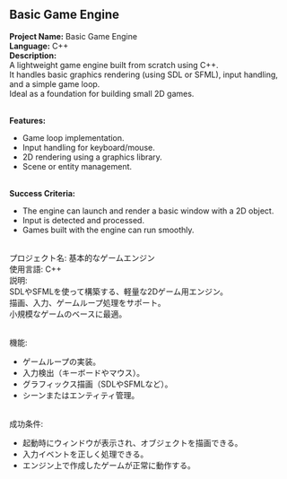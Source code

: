 ## Basic Game Engine

**Project Name:** Basic Game Engine <br>
**Language:** C++ <br>
**Description:** <br>
A lightweight game engine built from scratch using C++. <br>
It handles basic graphics rendering (using SDL or SFML), input handling, and a simple game loop. <br>
Ideal as a foundation for building small 2D games. <br><br>

**Features:** <br>
- Game loop implementation. <br>
- Input handling for keyboard/mouse. <br>
- 2D rendering using a graphics library. <br>
- Scene or entity management. <br><br>

**Success Criteria:** <br>
- The engine can launch and render a basic window with a 2D object. <br>
- Input is detected and processed. <br>
- Games built with the engine can run smoothly. <br><br>

プロジェクト名: 基本的なゲームエンジン <br>
使用言語: C++ <br>
説明: <br>
SDLやSFMLを使って構築する、軽量な2Dゲーム用エンジン。 <br>
描画、入力、ゲームループ処理をサポート。 <br>
小規模なゲームのベースに最適。 <br><br>

機能: <br>
- ゲームループの実装。 <br>
- 入力検出（キーボードやマウス）。 <br>
- グラフィックス描画（SDLやSFMLなど）。 <br>
- シーンまたはエンティティ管理。 <br><br>

成功条件: <br>
- 起動時にウィンドウが表示され、オブジェクトを描画できる。 <br>
- 入力イベントを正しく処理できる。 <br>
- エンジン上で作成したゲームが正常に動作する。 <br><br>
